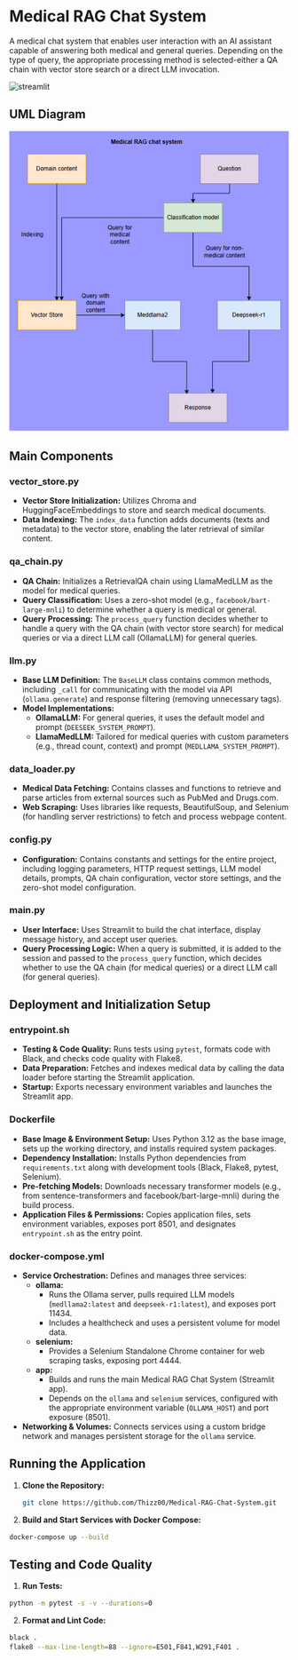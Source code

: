 # Medical RAG Chat System

A medical chat system that enables user interaction with an AI assistant capable of answering both medical and general queries. Depending on the type of query, the appropriate processing method is selected-either a QA chain with vector store search or a direct LLM invocation.

![streamlit](/docs/streamlit.gif)

## UML Diagram

![UML Screenshot](/docs/drawio.png)


## Main Components

### vector_store.py
- **Vector Store Initialization:** Utilizes Chroma and HuggingFaceEmbeddings to store and search medical documents.
- **Data Indexing:** The `index_data` function adds documents (texts and metadata) to the vector store, enabling the later retrieval of similar content.

### qa_chain.py
- **QA Chain:** Initializes a RetrievalQA chain using LlamaMedLLM as the model for medical queries.
- **Query Classification:** Uses a zero-shot model (e.g., `facebook/bart-large-mnli`) to determine whether a query is medical or general.
- **Query Processing:** The `process_query` function decides whether to handle a query with the QA chain (with vector store search) for medical queries or via a direct LLM call (OllamaLLM) for general queries.

### llm.py
- **Base LLM Definition:** The `BaseLLM` class contains common methods, including `_call` for communicating with the model via API (`ollama.generate`) and response filtering (removing unnecessary tags).
- **Model Implementations:**
  - **OllamaLLM:** For general queries, it uses the default model and prompt (`DEESEEK_SYSTEM_PROMPT`).
  - **LlamaMedLLM:** Tailored for medical queries with custom parameters (e.g., thread count, context) and prompt (`MEDLLAMA_SYSTEM_PROMPT`).

### data_loader.py
- **Medical Data Fetching:** Contains classes and functions to retrieve and parse articles from external sources such as PubMed and Drugs.com.
- **Web Scraping:** Uses libraries like requests, BeautifulSoup, and Selenium (for handling server restrictions) to fetch and process webpage content.

### config.py
- **Configuration:** Contains constants and settings for the entire project, including logging parameters, HTTP request settings, LLM model details, prompts, QA chain configuration, vector store settings, and the zero-shot model configuration.


### main.py
- **User Interface:** Uses Streamlit to build the chat interface, display message history, and accept user queries.
- **Query Processing Logic:** When a query is submitted, it is added to the session and passed to the `process_query` function, which decides whether to use the QA chain (for medical queries) or a direct LLM call (for general queries).

## Deployment and Initialization Setup

### entrypoint.sh
- **Testing & Code Quality:** Runs tests using `pytest`, formats code with Black, and checks code quality with Flake8.
- **Data Preparation:** Fetches and indexes medical data by calling the data loader before starting the Streamlit application.
- **Startup:** Exports necessary environment variables and launches the Streamlit app.

### Dockerfile
- **Base Image & Environment Setup:** Uses Python 3.12 as the base image, sets up the working directory, and installs required system packages.
- **Dependency Installation:** Installs Python dependencies from `requirements.txt` along with development tools (Black, Flake8, pytest, Selenium).
- **Pre-fetching Models:** Downloads necessary transformer models (e.g., from sentence-transformers and facebook/bart-large-mnli) during the build process.
- **Application Files & Permissions:** Copies application files, sets environment variables, exposes port 8501, and designates `entrypoint.sh` as the entry point.

### docker-compose.yml
- **Service Orchestration:** Defines and manages three services:
  - **ollama:**  
    - Runs the Ollama server, pulls required LLM models (`medllama2:latest` and `deepseek-r1:latest`), and exposes port 11434.
    - Includes a healthcheck and uses a persistent volume for model data.
  - **selenium:**  
    - Provides a Selenium Standalone Chrome container for web scraping tasks, exposing port 4444.
  - **app:**  
    - Builds and runs the main Medical RAG Chat System (Streamlit app).
    - Depends on the `ollama` and `selenium` services, configured with the appropriate environment variable (`OLLAMA_HOST`) and port exposure (8501).
- **Networking & Volumes:** Connects services using a custom bridge network and manages persistent storage for the `ollama` service.

## Running the Application

1. **Clone the Repository:**

   ```bash
   git clone https://github.com/Thizz00/Medical-RAG-Chat-System.git
   ```

2. **Build and Start Services with Docker Compose:**

```bash
docker-compose up --build
```

## Testing and Code Quality

1. **Run Tests:**

```bash
python -m pytest -s -v --durations=0
```
2. **Format and Lint Code:**

```bash
black .
flake8 --max-line-length=88 --ignore=E501,F841,W291,F401 .
```
